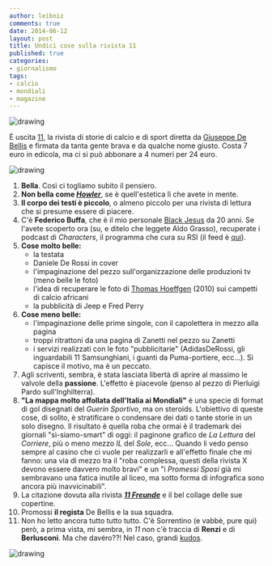 ```yaml
---
author: leibniz
comments: true
date: 2014-06-12
layout: post
title: Undici cose sulla rivista 11
published: true
categories:
- giornalismo
tags:
- calcio
- mondiali
- magazine
---
```


![drawing](http://leibniz.me/images/vault/undici.png)

È uscita [11](http://rivistaundici.com), la rivista di storie di calcio e di sport diretta da [Giuseppe De Bellis](https://twitter.com/giudebellis) e firmata da tanta gente brava e da qualche nome giusto. Costa 7 euro in edicola, ma ci si può abbonare a 4 numeri per 24 euro.

![drawing](http://leibniz.me/images/vault/11ddr.png)

1. **Bella**. Così ci togliamo subito il pensiero.
2. **Non bella come [_Howler_](http://www.howlermagazine.com/)**, se è quell'estetica lì che avete in mente.
3. **Il corpo dei testi è piccolo**, o almeno piccolo per una rivista di lettura che si presume essere di piacere.
4. C'è **Federico Buffa**, che è il mio personale [Black Jesus](http://goo.gl/9kaJX8) da 20 anni. Se l'avete scoperto ora (su, e ditelo che leggete Aldo Grasso), recuperate i podcast di _Characters_, il programma che cura su RSI (il feed è [qui](http://www4.rsi.ch/podcast/rss/Characters.cfm)).
5. **Cose molto belle:** 
	* la testata
	* Daniele De Rossi in cover
	* l'impaginazione del pezzo sull'organizzazione delle produzioni tv  (meno belle le foto)
	* l'idea di recuperare le foto di [Thomas Hoeffgen](http://www.thomashoeffgen.com/) (2010) sui campetti di calcio africani
	* la pubblicità di Jeep e Fred Perry
6. **Cose meno belle:** 
	* l'impaginazione delle prime singole, con il capolettera in mezzo alla pagina
	* troppi ritrattoni da una pagina di Zanetti nel pezzo su Zanetti
	* i servizi realizzati con le foto "pubblicitarie" (AdidasDeRossi, gli inguardabili 11 Samsunghiani, i guanti da Puma-portiere, ecc...). Si capisce il motivo, ma è un peccato. 
7. Agli scriventi, sembra, è stata lasciata libertà di aprire al massimo le valvole della **passione**. L'effetto è piacevole (penso al pezzo di Pierluigi Pardo sull'Inghilterra).
8. **"La mappa molto affollata dell'Italia ai Mondiali"** è una specie di format di gol disegnati del _Guerin Sportivo_, ma on steroids. L'obiettivo di queste cose, di solito, è stratificare o condensare dei dati o tante storie in un solo disegno. Il risultato è quella roba che ormai è il trademark dei giornali "sì-siamo-smart" di oggi: il paginone grafico de _La Lettura_ del _Corriere_, più o meno mezzo _IL_ del _Sole_, ecc... Quando li vedo penso sempre al casino che ci vuole per realizzarli e all'effetto finale che mi fanno: una via di mezzo tra il "roba complessa, questi della rivista X devono essere davvero molto bravi" e un "i _Promessi Sposi_ già mi sembravano una fatica inutile al liceo, ma sotto forma di infografica sono ancora più inavvicinabili".
9. La citazione dovuta alla rivista **[_11 Freunde_](http://www.11freunde.de/)** e il bel collage delle sue copertine.
10. Promossi **il regista** De Bellis e la sua squadra.
11. Non ho letto ancora tutto tutto tutto. C'è Sorrentino (e vabbè, pure qui) però, a prima vista, mi sembra, in _11_ non c'è traccia di **Renzi** e di **Berlusconi**. Ma che davéro??! Nel caso, grandi [kudos](http://goo.gl/KgN7IY).

![drawing](http://leibniz.me/images/vault/11calcio.png)

